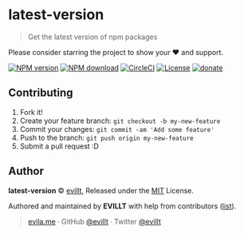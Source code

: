 # latest-version

> Get the latest version of npm packages

Please consider starring the project to show your ❤️ and support.

[![NPM version](https://badgen.net/npm/v/latest-version?icon=npm)](https://npmjs.com/package/latest-version)
[![NPM download](https://badgen.net/npm/dm/latest-version?icon=npm)](https://npmjs.com/package/latest-version)
[![CircleCI](https://badgen.net/circleci/github/evillt/latest-version?icon=circleci)](https://circleci.com/gh/evillt/latest-version/tree/master)
[![License](https://badgen.net/npm/license/latest-version)](./LICENSE)
[![donate](https://badgen.net/badge/support%20me/donate/f2a)](https://donate.evila.me)

## Contributing

1. Fork it!
2. Create your feature branch: `git checkout -b my-new-feature`
3. Commit your changes: `git commit -am 'Add some feature'`
4. Push to the branch: `git push origin my-new-feature`
5. Submit a pull request :D

## Author

**latest-version** © [evillt](https://github.com/evillt), Released under the [MIT](./LICENSE) License.

Authored and maintained by **EVILLT** with help from contributors ([list](https://github.com/evillt/latest-version/contributors)).

> [evila.me](https://evila.me) · GitHub [@evillt](https://github.com/evillt) · Twitter [@evillt](https://twitter.com/evillt)
